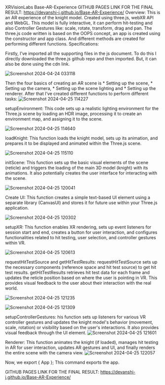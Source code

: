 XRVisionLabs
Base-AR-Experience
GITHUB PAGES LINK FOR THE FINAL RESULT:
 https://devanshi-j.github.io/Base-AR-Experience/
Overview:
This is an AR experience of the knight model. Created using three.js, webXR API and WebGL. This model is fully interactive, it can perform hit-testing and also Controller Gestures like: scale, rotate, transform, drag and pan.
The three.js code written is based on the OOPS concept, an app is created using the constructor and app class. And different methods are created for performing different functions. 
Specifications:

Firstly, I’ve imported all the supporting files in the js document. To do this I directly downloaded the three.js github repo and then imported. But, it can also be done using the cdn link.

 ![Screenshot 2024-04-24 033118](https://github.com/devanshi-j/Base-AR-Experience/assets/89416589/52ce23dc-97b3-4762-83f9-2ed5cffeb23e)

Then the four basics of creating an AR scene is * Setting up the scene, * Setting up the camera, * Setting up the scene lighting and * Setting up the renderer.
After that I’ve created different functions to perform different tasks:
![Screenshot 2024-04-25 114227](https://github.com/devanshi-j/Base-AR-Experience/assets/89416589/bf00bcb6-d985-4c6a-a910-54cb3650c1b5)


setupEnvironment:  This code sets up a realistic lighting environment for the Three.js scene by loading an HDR image, processing it to create an environment map, and assigning it to the scene.

![Screenshot 2024-04-25 114640](https://github.com/devanshi-j/Base-AR-Experience/assets/89416589/aba8a0ca-dc20-47e5-aaac-7b3aa94ff4b8)


loadKnight: This function loads the knight model, sets up its animation, and prepares it to be displayed and animated within the Three.js scene.

![Screenshot 2024-04-25 115110](https://github.com/devanshi-j/Base-AR-Experience/assets/89416589/9134bd16-f423-4f7f-9be2-e1dd7096019d)


initScene:  This function sets up the basic visual elements of the scene (reticle) and triggers the loading of the main 3D model (knight) with its animations. It also potentially creates the user interface for interacting with the scene.

![Screenshot 2024-04-25 120041](https://github.com/devanshi-j/Base-AR-Experience/assets/89416589/0111f880-e0a8-4d92-b2d2-a81788d9f1b0)

 Create UI: This function creates a simple text-based UI element using a separate library (CanvasUI) and stores it for future use within your Three.js application.

![Screenshot 2024-04-25 120302](https://github.com/devanshi-j/Base-AR-Experience/assets/89416589/3403e0b3-e99b-45c4-bc88-52e9090130b1)


setupXR: This function enables XR rendering, sets up event listeners for session start and end, creates a button for user interaction, and configures functionalities related to hit testing, user selection, and controller gestures within VR.

![Screenshot 2024-04-25 120613](https://github.com/devanshi-j/Base-AR-Experience/assets/89416589/756b45a4-d79d-4702-92b2-51bd0abeee23)

                       
requestHitTestSource and getHitTestResults:
 requestHitTestSource sets up the necessary components (reference space and hit test source) to get hit test results.
getHitTestResults retrieves hit test data for each frame and updates the reticle position based on where the user is pointing in VR. This provides visual feedback to the user about their interaction with the real world.

![Screenshot 2024-04-25 121235](https://github.com/devanshi-j/Base-AR-Experience/assets/89416589/ce68263b-1ef2-4151-b704-c71bc0b56c84)


![Screenshot 2024-04-25 121309](https://github.com/devanshi-j/Base-AR-Experience/assets/89416589/c2473b71-d1fa-4fb9-9444-a03927df949d)


setupControllerGestures: his function sets up listeners for various VR controller gestures and updates the knight model's behavior (movement, scale, rotation) or visibility based on the user's interactions. It also provides visual feedback through the UI element.
![Screenshot 2024-04-25 121601](https://github.com/devanshi-j/Base-AR-Experience/assets/89416589/69cf188e-48a8-4896-839f-0a51f9d91133)

                                          
 Renderer:  This function animates the knight (if loaded), manages hit testing in AR  for user interaction, updates AR gestures and UI, and finally renders the entire scene with the camera view.
![Screenshot 2024-04-25 122057](https://github.com/devanshi-j/Base-AR-Experience/assets/89416589/99d9e9b6-5f29-4176-b31d-0b0b2bad3118)
               

Now, we export { App };
This command exports the app.

GITHUB PAGES LINK FOR THE FINAL RESULT:
 https://devanshi-j.github.io/Base-AR-Experience/






